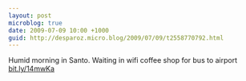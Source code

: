 ```yaml
---
layout: post
microblog: true
date: 2009-07-09 10:00 +1000
guid: http://desparoz.micro.blog/2009/07/09/t2558770792.html
---
```

Humid morning in Santo. Waiting in wifi coffee shop for bus to airport
[bit.ly/14mwKa](http://bit.ly/14mwKa)
